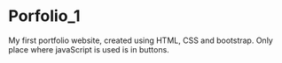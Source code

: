 # Porfolio_1
My first portfolio website, created using HTML, CSS and bootstrap. Only place where javaScript is used is in buttons.
